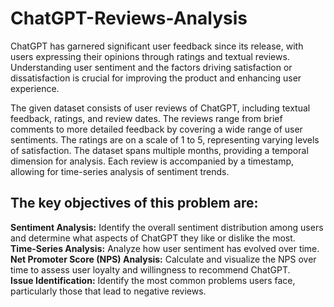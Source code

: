 # ChatGPT-Reviews-Analysis

ChatGPT has garnered significant user feedback since its release, with users expressing their opinions through ratings and textual reviews. Understanding user sentiment and the factors driving satisfaction or dissatisfaction is crucial for improving the product and enhancing user experience.

The given dataset consists of user reviews of ChatGPT, including textual feedback, ratings, and review dates. The reviews range from brief comments to more detailed feedback by covering a wide range of user sentiments. The ratings are on a scale of 1 to 5, representing varying levels of satisfaction. The dataset spans multiple months, providing a temporal dimension for analysis. Each review is accompanied by a timestamp, allowing for time-series analysis of sentiment trends.

## The key objectives of this problem are:

**Sentiment Analysis:** Identify the overall sentiment distribution among users and determine what aspects of ChatGPT they like or dislike the most.<br>
**Time-Series Analysis:** Analyze how user sentiment has evolved over time.<br>
**Net Promoter Score (NPS) Analysis:** Calculate and visualize the NPS over time to assess user loyalty and willingness to recommend ChatGPT.<br>
**Issue Identification:** Identify the most common problems users face, particularly those that lead to negative reviews.
